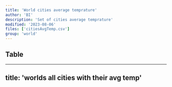 ```yaml
---
title: 'World cities average temprature' 
author: 'BI'
description: 'Set of cities average temprature'
modified: '2023-08-06'
files: ['citiesAvgTemp.csv']
group: 'world'
---
```


## Table 

---
title: 'worlds all cities with their avg temp'
---

<Table url="citiesAvgTemp.csv" />
<FlatUiTable  url="citiesAvgTemp.csv"/>
